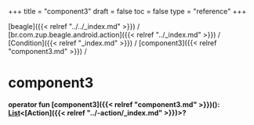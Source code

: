 +++
title = "component3"
draft = false
toc = false
type = "reference"
+++

[beagle]({{< relref "../../_index.md" >}}) / [br.com.zup.beagle.android.action]({{< relref "../_index.md" >}}) / [Condition]({{< relref "_index.md" >}}) / [component3]({{< relref "component3.md" >}}) / 



# component3  
  
<b><b>operator fun [component3]({{< relref "component3.md" >}})(): [List](https://kotlinlang.org/api/latest/jvm/stdlib/kotlin.collections/-list/index.html)<[Action]({{< relref "../-action/_index.md" >}})>?</b></b>  



